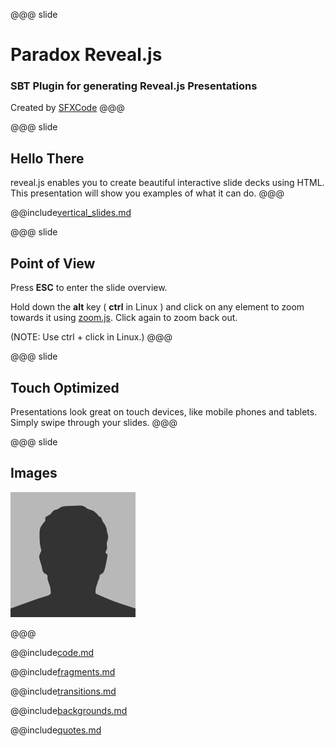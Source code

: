@@@ slide
# Paradox Reveal.js
### SBT Plugin for generating Reveal.js Presentations

Created by [SFXCode](https://github.com/sfxcode)
@@@

@@@ slide
## Hello There
reveal.js enables you to create beautiful interactive slide decks using HTML. This presentation will show you examples of what it can do.
@@@

@@include[vertical_slides.md](includes/vertical_slides.md)

@@@ slide
## Point of View
Press **ESC** to enter the slide overview.

Hold down the **alt** key ( **ctrl** in Linux ) and click on any element to zoom towards it using [zoom.js](http://lab.hakim.se/zoom-js"). Click again to zoom back out.

(NOTE: Use ctrl + click in Linux.)
@@@

@@@ slide
## Touch Optimized
Presentations look great on touch devices, like mobile phones and tablets. Simply swipe through your slides.
@@@

@@@ slide
## Images
![bio](images/bio-photo.jpg)

@@@



@@include[code.md](includes/code.md)

@@include[fragments.md](includes/fragments.md)

@@include[transitions.md](includes/transitions.md)

@@include[backgrounds.md](includes/backgrounds.md)

@@include[quotes.md](includes/quotes.md)


